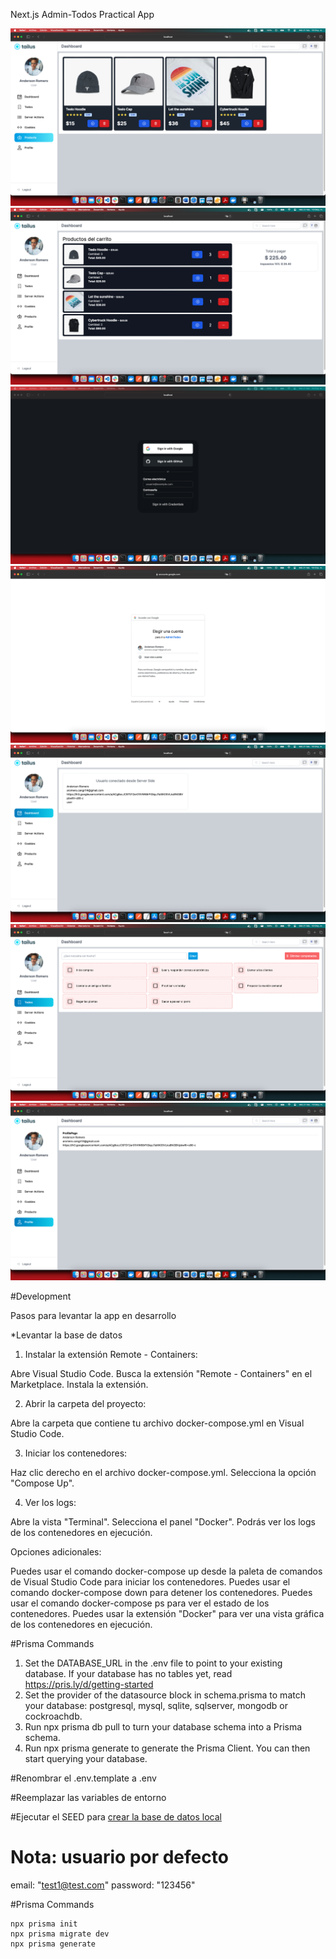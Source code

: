 Next.js Admin-Todos Practical App

![Screenshot](1.png)
![Screenshot](2.png)
![Screenshot](3.png)
![Screenshot](4.png)
![Screenshot](5.png)
![Screenshot](6.png)
![Screenshot](7.png)

#Development

Pasos para levantar la app en desarrollo

\*Levantar la base de datos

1. Instalar la extensión Remote - Containers:

Abre Visual Studio Code.
Busca la extensión "Remote - Containers" en el Marketplace.
Instala la extensión.

2. Abrir la carpeta del proyecto:

Abre la carpeta que contiene tu archivo docker-compose.yml en Visual Studio Code.

3. Iniciar los contenedores:

Haz clic derecho en el archivo docker-compose.yml.
Selecciona la opción "Compose Up".

4.  Ver los logs:

Abre la vista "Terminal".
Selecciona el panel "Docker".
Podrás ver los logs de los contenedores en ejecución.

Opciones adicionales:

Puedes usar el comando docker-compose up desde la paleta de comandos de Visual Studio Code para iniciar los contenedores.
Puedes usar el comando docker-compose down para detener los contenedores.
Puedes usar el comando docker-compose ps para ver el estado de los contenedores.
Puedes usar la extensión "Docker" para ver una vista gráfica de los contenedores en ejecución.

#Prisma Commands

1. Set the DATABASE_URL in the .env file to point to your existing database. If your database has no tables yet, read https://pris.ly/d/getting-started
2. Set the provider of the datasource block in schema.prisma to match your database: postgresql, mysql, sqlite, sqlserver, mongodb or cockroachdb.
3. Run npx prisma db pull to turn your database schema into a Prisma schema.
4. Run npx prisma generate to generate the Prisma Client. You can then start querying your database.

#Renombrar el .env.template a .env

#Reemplazar las variables de entorno

#Ejecutar el SEED para [crear la base de datos local](http://localhost:3000/api/seed)

# Nota: usuario por defecto

email: "test1@test.com"
password: "123456"

#Prisma Commands

```
npx prisma init
npx prisma migrate dev
npx prisma generate

```
